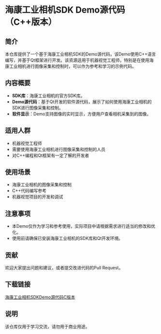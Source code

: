 # 海康工业相机SDK Demo源代码（C++版本）

## 简介

本仓库提供了一个基于海康工业相机SDK的Demo源代码，该Demo使用C++语言编写，并基于Qt框架进行开发。该资源适用于机器视觉工程师，特别是在使用海康工业相机进行图像采集和控制时，可以作为参考和学习的示例代码。

## 内容概要

- **SDK库**：海康工业相机的官方SDK库。
- **Demo源代码**：基于Qt开发的软件源代码，展示了如何使用海康工业相机的SDK进行图像采集和控制。
- **软件显示**：Demo支持图像的实时显示，方便用户查看相机采集到的图像。

## 适用人群

- 机器视觉工程师
- 需要使用海康工业相机进行图像采集和控制的人员
- 对C++编程和Qt框架有一定了解的开发者

## 使用场景

- 海康工业相机的图像采集和控制
- C++代码编写参考
- 机器视觉项目的开发和调试

## 注意事项

- 本Demo仅作为学习和参考使用，实际项目中请根据需求进行适当的修改和优化。
- 使用前请确保已安装海康工业相机的SDK库和Qt开发环境。

## 贡献

欢迎大家提出问题和建议，或者提交改进代码的Pull Request。

## 下载链接
[海康工业相机SDKDemo源代码C版本](https://pan.quark.cn/s/8840ddd82d51)

## 说明

该仓库仅用于学习交流，请勿用于商业用途。
